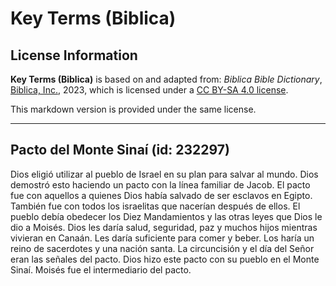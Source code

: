 # Key Terms (Biblica)

## License Information

**Key Terms (Biblica)** is based on and adapted from: _Biblica Bible Dictionary_, [Biblica, Inc.](https://www.biblica.com/), 2023, which is licensed under a [CC BY-SA 4.0 license](https://creativecommons.org/licenses/by-sa/4.0/legalcode.en).

This markdown version is provided under the same license.



--------------------------------

## Pacto del Monte Sinaí (id: 232297)

Dios eligió utilizar al pueblo de Israel en su plan para salvar al mundo. Dios demostró esto haciendo un pacto con la línea familiar de Jacob. El pacto fue con aquellos a quienes Dios había salvado de ser esclavos en Egipto. También fue con todos los israelitas que nacerían después de ellos. El pueblo debía obedecer los Diez Mandamientos y las otras leyes que Dios le dio a Moisés. Dios les daría salud, seguridad, paz y muchos hijos mientras vivieran en Canaán. Les daría suficiente para comer y beber. Los haría un reino de sacerdotes y una nación santa. La circuncisión y el día del Señor eran las señales del pacto. Dios hizo este pacto con su pueblo en el Monte Sinaí. Moisés fue el intermediario del pacto.


